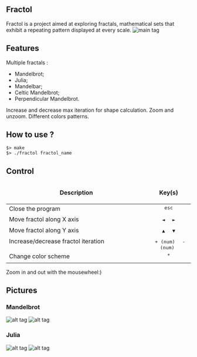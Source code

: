 Fractol
--------------------------------------------

Fractol is a project aimed at exploring fractals, mathematical sets that exhibit a repeating pattern displayed at every scale.
![main tag](image/main.png)

## Features

Multiple fractals : 
  - Mandelbrot;
  - Julia;
  - Mandelbar;
  - Celtic Mandelbrot;
  - Perpendicular Mandelbrot.

Increase and decrease max iteration for shape calculation.
Zoom and unzoom.
Different colors patterns.

## How to use ?

```
$> make
$> ./fractol fractol_name
```
Control
-----------------------------------
<table width="100%">
<thead>
<tr>
<td width="40%" height="60px" align="center" cellpadding="0">
<strong>Description</strong>
</td>
<td width="10%" align="center" cellpadding="0">
<span style="width:70px">&nbsp;</span><strong>Key(s)</strong><span style="width:50px">&nbsp;</span>
</td>
</tr>
</thead>
<tbody>
<tr>
<td valign="top" height="30px">Close the program</td>
<td valign="top" align="center"><kbd>&nbsp;esc&nbsp;</kbd></td>
</tr>
<tr>
<td valign="top" height="30px">Move fractol along X axis</td>
<td valign="top" align="center"><kbd>&nbsp;◄&nbsp;</kbd> <kbd>&nbsp;►&nbsp;</kbd></td>
</tr>
<tr>
<td valign="top" height="30px">Move fractol along Y axis</td>
<td valign="top" align="center"><kbd>&nbsp;▲&nbsp;</kbd> <kbd>&nbsp;▼&nbsp;</kbd></td>
</tr>
<tr>
<td valign="top" height="30px">Increase/decrease fractol iteration</td>
<td valign="top" align="center"><kbd>&nbsp;+ (num)&nbsp;</kbd> <kbd>&nbsp;- (num)&nbsp;</kbd></td>
</tr>
<tr>
<td valign="top" height="30px">Change color scheme</td>
<td valign="top" align="center"><kbd>&nbsp;*&nbsp;</kbd></td>
</tr>
</tbody>
</table>

Zoom in and out with the mousewheel:)

## Pictures
### Mandelbrot

![alt tag](image/Mandel_ex1.png)
![alt tag](image/Mandel_ex2.png)

### Julia
![alt tag](image/Julia_ex1.png)
![alt tag](image/Julia_ex2.png)

